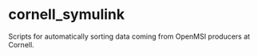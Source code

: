 # cornell_symulink
Scripts for automatically sorting data coming from OpenMSI producers at Cornell.
